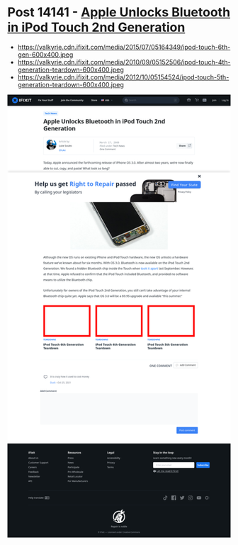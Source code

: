 # Post 14141 - [Apple Unlocks Bluetooth in iPod Touch 2nd Generation](https://www.ifixit.com/News/14141/apple-unlocks-bluetooth-in-ipod-touch-2nd-generation)

- https://valkyrie.cdn.ifixit.com/media/2015/07/05164349/ipod-touch-6th-gen-600x400.jpeg
- https://valkyrie.cdn.ifixit.com/media/2010/09/05152506/ipod-touch-4th-generation-teardown-600x400.jpeg
- https://valkyrie.cdn.ifixit.com/media/2012/10/05154524/ipod-touch-5th-generation-teardown-600x400.jpeg

![screencap](screenshots/cfa9d60c-6e3f-44eb-93b6-d415641be3ae.png)
